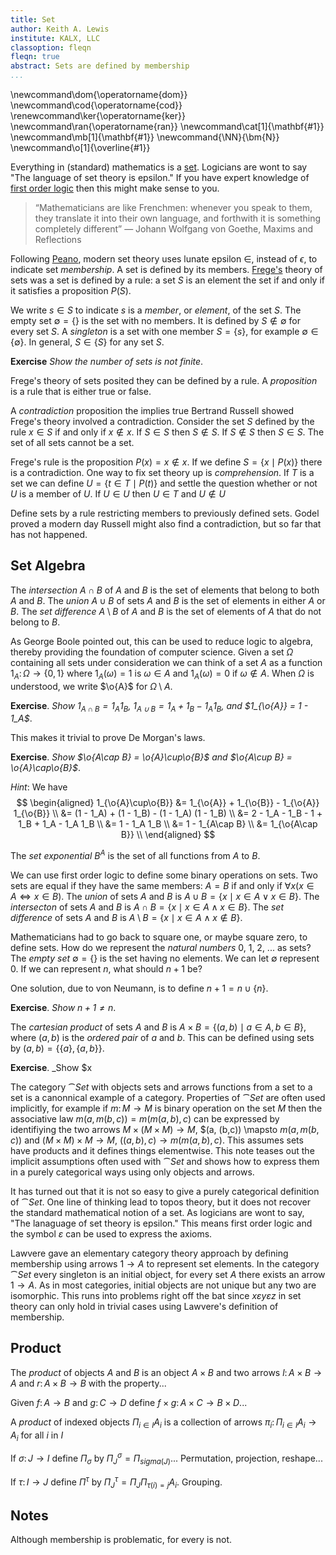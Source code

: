 ```yaml
---
title: Set
author: Keith A. Lewis
institute: KALX, LLC
classoption: fleqn
fleqn: true
abstract: Sets are defined by membership
...
```


\newcommand\dom{\operatorname{dom}}
\newcommand\cod{\operatorname{cod}}
\renewcommand\ker{\operatorname{ker}}
\newcommand\ran{\operatorname{ran}}
\newcommand\cat[1]{\mathbf{#1}}
\newcommand\mb[1]{\mathbf{#1}}
\newcommand{\NN}{\bm{N}}
\newcommand\o[1]{\overline{#1}}

Everything in (standard) mathematics is a [set](https://plato.stanford.edu/entries/set-theory/).
Logicians are wont to say "The language of set theory is epsilon."
If you have expert knowledge of
[first order logic](https://plato.stanford.edu/entries/logic-firstorder-emergence/)
then this might make sense to you.

> “Mathematicians are like Frenchmen: whenever you speak
to them, they translate it into their own language, and forthwith it is
something completely different” &mdash; Johann Wolfgang von Goethe, Maxims
and Reflections

Following [Peano](https://en.wikipedia.org/wiki/Giuseppe_Peano),
modern set theory uses lunate epsilon $\in$, instead of $\epsilon$,
to indicate set _membership_. A set is defined by its members.
[Frege's](https://en.wikipedia.org/wiki/Gottlob_Frege) theory
of sets was a set is defined by a rule: a set $S$ is an element the set
if and only if it satisfies a proposition $P(S)$.

We write $s\in S$ to indicate $s$ is a _member_, or _element_, of the set $S$. 
The empty set $\emptyset = \{\}$ is the set with no members.
It is defined by $S\notin\emptyset$ for every set $S$.
A _singleton_ is a set with one member $S = \{s\}$, for example $\emptyset\in\{\emptyset\}$.
In general, $S\in\{S\}$ for any set $S$.

__Exercise__ _Show the number of sets is not finite_.

Frege's theory of sets posited they can be defined by a rule.
A _proposition_ is a rule that is either true or false.

A _contradiction_ proposition the implies true
Bertrand Russell showed Frege's theory involved a contradiction. 
Consider the set $S$ defined by the rule $x\in S$ if and only if $x\not\in x$.
If $S\in S$ then $S\not\in S$. If $S\not\in S$ then $S\in S$.
The set of all sets cannot be a set.

Frege's rule is the proposition $P(x) = x\not\in x$.
If we define $S = \{x\mid P(x)\}$ there is a contradiction.
One way to fix set theory up is _comprehension_.
If $T$ is a set we can define $U = \{t\in T\mid P(t)\}$
and settle the question whether or not $U$ is a member of $U$.
If $U\in U$ then $U\in T$ and $U\not\in U$ 

Define sets by a rule
restricting members to previously defined sets.
Godel proved a modern day Russell might also find a contradiction,
but so far that has not happened.

## Set Algebra

The _intersection_ $A\cap B$ of $A$ and $B$ is the set
of elements that belong to both $A$ and $B$.
The _union_ $A\cup B$ of sets $A$ and $B$ is the set of elements in either
$A$ or $B$.
The _set difference_ ${A\setminus B}$ of $A$ and $B$ is the 
set of elements of $A$ that do not belong to $B$.

As George Boole pointed out, this can be used to reduce logic to algebra,
thereby providing the foundation of computer science.
Given a set $\Omega$ containing all sets under consideration
we can think of a set $A$ as a function
$1_A\colon\Omega\to\{0,1\}$
where $1_A(\omega) = 1$ is $\omega\in A$ and
$1_A(\omega) = 0$ if $\omega\not\in A$.
When $\Omega$ is understood, we write $\o{A}$ for $\Omega\setminus A$.

__Exercise__. _Show $1_{A\cap B} = 1_A 1_B$, $1_{A\cup B} = 1_A + 1_B - 1_A 1_B$,
and $1_{\o{A}} = 1 - 1_A$_.

This makes it trivial to prove De Morgan's laws.

__Exercise__. _Show $\o{A\cap B} = \o{A}\cup\o{B}$ and $\o{A\cup B} = \o{A}\cap\o{B}$_.

_Hint_: We have
$$
\begin{aligned}
1_{\o{A}\cup\o{B}} &= 1_{\o{A}} + 1_{\o{B}} - 1_{\o{A}} 1_{\o{B}} \\
	&= (1 - 1_A) + (1 - 1_B) - (1 - 1_A) (1 - 1_B) \\
	&= 2 - 1_A - 1_B - 1 + 1_B + 1_A - 1_A  1_B \\
	&= 1 - 1_A 1_B \\
	&= 1 - 1_{A\cap B} \\
	&= 1_{\o{A\cap B}} \\
\end{aligned}
$$

The _set exponential_ $B^A$ is the set of all functions from $A$ to $B$.

We can use first order logic to define some binary operations on sets.
Two sets are equal if they have the same members: $A = B$ if and only if
$\forall x (x\in A \Leftrightarrow x\in B)$.
The _union_ of sets $A$ and $B$ is $A\cup B = \{x\mid x\in A \vee x\in B\}$.
The _intersecton_ of sets $A$ and $B$ is $A\cap B = \{x\mid x\in A\wedge x\in B\}$.
The _set difference_ of sets $A$ and $B$ is $A\setminus B = \{x\mid x\in A\wedge x\notin B\}$.

Mathematicians had to go back to square one, or maybe square zero, to define sets.
How do we represent the _natural numbers_ 0, 1, 2, ... as sets?
The _empty set_ $\emptyset = \{\}$ is the set having no elements.
We can let $\emptyset$ represent 0. 
If we can represent $n$, what should $n + 1$ be?

One solution, due to von Neumann, is to define $n + 1 = n\cup\{n\}$.

__Exercise__. _Show $n + 1 \not= n$_.

The _cartesian product_ of sets $A$ and $B$ is $A\times B = \{(a, b)\mid a\in A, b\in B\}$,
where $(a, b)$ is the _ordered pair_ of $a$ and $b$. This can be defined using sets by
$(a,b) = \{\{a\}, \{a,b\}\}$.

__Exercise__. _Show $x 


The category $\cat{Set}$ with objects sets and arrows functions from a set to a set
is a canonnical example of a category.
Properties of $\cat{Set}$ are often used implicitly, for example if $m\colon M\to M$
is binary operation on the set $M$ then the associative law $m(a,m(b,c)) = m(m(a,b),c)$
can be expressed by identifiying the two arrows $M\times (M\times M)\to M$,
$(a, (b,c)) \mapsto $m(a,m(b,c))$ and $(M\times M)\times M\to M$, $((a,b),c)
\to m(m(a,b),c)$. This assumes sets have products and it defines things elementwise.
This note teases out the implicit assumptions often used with $\cat{Set}$ and
shows how to express them in a purely categorical ways using only objects and arrows.

It has turned out that it is not so easy to give a purely categorical definition of
$\cat{Set}$. One line of thinking lead to topos theory, but it does not recover
the standard mathematical notion of a set. As logicians are wont to say,
"The lanaguage of set theory is epsilon." This means first order logic and the
symbol $ε$ can be used to express the axioms.

Lawvere gave an elementary category theory approach by defining membership using
arrows $1\to A$ to represent set elements. In the category $\cat{Set}$ every
singleton is an initial object,
for every set $A$ there exists an arrow $1\to A$.
As in most categories, initial objects are not unique but any two are isomorphic.
This runs into problems right off the bat since $x ε y ε z$ in set theory
can only hold in trivial cases using Lawvere's definition of membership.

## Product

The _product_ of objects $A$ and $B$ is an object $A\times B$ and two arrows
$l\colon A\times B\to A$ and $r\colon A\times B\to B$ with the property...

Given $f\colon A\to B$ and $g\colon C\to D$ define $f\times g\colon A\times C\to B\times D$...

A _product_ of indexed objects $\Pi_{i\in I} A_i$ is a collection of arrows $π_i\colon \Pi_{i\in I}A_i\to A_i$
for all $i$ in $I$

If $σ\colon J\to I$ define $\Pi_σ$ by $\Pi^σ_J = \Pi_{sigma(J)}$...
Permutation, projection, reshape...

If $τ\colon I\to J$ define $\Pi^τ$ by $\Pi^τ_J = \Pi_J \Pi_{τ(i) = j} A_i$.
Grouping.

## Notes

Although membership is problematic, for every is not.
